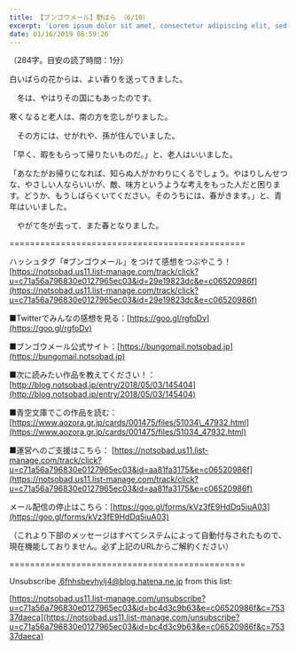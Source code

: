 ```yaml
---
title: 【ブンゴウメール】野ばら （6/10）
excerpt: 'Lorem ipsum dolor sit amet, consectetur adipiscing elit, sed do eiusmod tempor incididunt ut labore et dolore magna aliqua. Praesent elementum facilisis leo vel fringilla est ullamcorper eget. At imperdiet dui accumsan sit amet nulla facilisi morbi tempus.'
date: 01/16/2019 06:59:26
---
```


（284字。目安の読了時間：1分）

白いばらの花からは、よい香りを送ってきました。

　冬は、やはりその国にもあったのです。

寒くなると老人は、南の方を恋しがりました。

　その方には、せがれや、孫が住んでいました。

「早く、暇をもらって帰りたいものだ。」と、老人はいいました。

「あなたがお帰りになれば、知らぬ人がかわりにくるでしょう。やはりしんせつな、やさしい人ならいいが、敵、味方というような考えをもった人だと困ります。どうか、もうしばらくいてください。そのうちには、春がきます。」と、青年はいいました。

　やがて冬が去って、また春となりました。

\==============================================

ハッシュタグ「#ブンゴウメール」をつけて感想をつぶやこう！ [https://notsobad.us11.list-manage.com/track/click?u=c71a56a796830e0127965ec03&id=29e19823dc&e=c06520986f](https://notsobad.us11.list-manage.com/track/click?u=c71a56a796830e0127965ec03&id=29e19823dc&e=c06520986f)

■Twitterでみんなの感想を見る：[https://goo.gl/rgfoDv](https://goo.gl/rgfoDv)

■ブンゴウメール公式サイト：[https://bungomail.notsobad.jp](https://bungomail.notsobad.jp)

■次に読みたい作品を教えてください！：[http://blog.notsobad.jp/entry/2018/05/03/145404](http://blog.notsobad.jp/entry/2018/05/03/145404)

■青空文庫でこの作品を読む：[https://www.aozora.gr.jp/cards/001475/files/51034\_47932.html](https://www.aozora.gr.jp/cards/001475/files/51034_47932.html)

■運営へのご支援はこちら： [https://notsobad.us11.list-manage.com/track/click?u=c71a56a796830e0127965ec03&id=aa81fa3175&e=c06520986f](https://notsobad.us11.list-manage.com/track/click?u=c71a56a796830e0127965ec03&id=aa81fa3175&e=c06520986f)

メール配信の停止はこちら：[https://goo.gl/forms/kVz3fE9HdDq5iuA03](https://goo.gl/forms/kVz3fE9HdDq5iuA03)

（これより下部のメッセージはすべてシステムによって自動付与されたもので、現在機能しておりません。必ず上記のURLからご解約ください）

\==============================================

Unsubscribe .6fnhsbevhylj4@blog.hatena.ne.jp from this list:

[https://notsobad.us11.list-manage.com/unsubscribe?u=c71a56a796830e0127965ec03&id=bc4d3c9b63&e=c06520986f&c=75337daeca](https://notsobad.us11.list-manage.com/unsubscribe?u=c71a56a796830e0127965ec03&id=bc4d3c9b63&e=c06520986f&c=75337daeca)